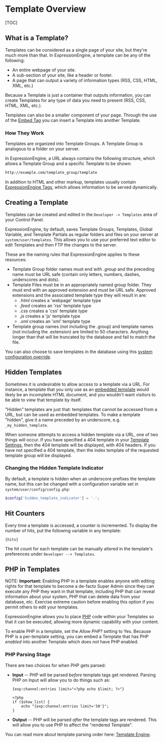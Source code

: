 <!--
    This source file is part of the open source project
    ExpressionEngine User Guide (https://github.com/ExpressionEngine/ExpressionEngine-User-Guide)

    @link      https://expressionengine.com/
    @copyright Copyright (c) 2003-2020, Packet Tide, LLC (https://www.packettide.com)
    @license   https://expressionengine.com/license Licensed under Apache License, Version 2.0
-->

# Template Overview

[TOC]

## What is a Template?

Templates can be considered as a single page of your site, but they're much more than that. In ExpressionEngine, a template can be any of the following:

- An entire webpage of your site.
- A sub-section of your site, like a header or footer.
- A page that can output a variety of information types (RSS, CSS, HTML, XML, etc.)

Because a Template is just a container that outputs information, you can create Templates for any type of data you need to present (RSS, CSS, HTML, XML, etc.).

Templates can also be a smaller component of your page. Through the use of the [Embed Tag](templates/embedding.md) you can insert a Template into another Template.

### How They Work

Templates are organized into Template Groups. A Template Group is analogous to a folder on your server.

In ExpressionEngine, a URL always contains the following structure, which allows a Template Group and a specific Template to be shown:

```md
http://example.com/template_group/template
```

In addition to HTML and other markup, templates usually contain [ExpressionEngine Tags](templates/language.md), which allows information to be served dynamically.

## Creating a Template

Templates can be created and edited in the `Developer -> Templates` area of your Control Panel.

ExpressionEngine, by default, saves Template Groups, Templates, Global Variable, and Template Partials as regular folders and files on your server at `system/user/templates`. This allows you to use your preferred text editor to edit Templates and then FTP the changes to the server.

These are the naming rules that ExpressionEngine applies to these resources:

- Template Group folder names must end with _.group_ and the preceding name must be URL safe (contain only letters, numbers, dashes, underscores and dots).
- Template Files must be in an appropriately named group folder. They must end with an approved extension and must be URL safe. Approved extensions and the associated template type they will result in are:
  - _.html_ creates a 'webpage' template type
  - _.feed_ creates an 'rss' template type
  - _.css_ creates a 'css' template type
  - _.js_ creates a 'js' template type
  - _.xml_ creates an 'xml' template type
- Template group names (not including the .group) and template names (not including the .extension) are limited to 50 characters. Anything longer than that will be truncated by the database and fail to match the file.

You can also choose to save templates in the database using this [system configuration override](general/system-configuration-overrides.md#save_tmpl_files).

## Hidden Templates

Sometimes it is undesirable to allow access to a template via a URL. For instance, a template that you only use as an [embedded template](templates/embedding.md) would likely be an incomplete HTML document, and you wouldn't want visitors to be able to view that template by itself.

"Hidden" templates are just that: templates that cannot be accessed from a URL, but can be used as embedded templates. To make a template "hidden", give it a name preceded by an underscore, e.g. `_my_hidden_template`.

When someone attempts to access a hidden template via a URL, one of two things will occur. If you have specified a 404 template in your [Template Settings](control-panel/settings/template.md), then the 404 template will be displayed, with 404 headers. If you have not specified a 404 template, then the index template of the requested template group will be displayed.

### Changing the Hidden Template Indicator

By default, a template is hidden when an underscore prefixes the template name, but this can be changed with a configuration variable set in `system/user/config/config.php`:

```php
$config['hidden_template_indicator'] = '.';
```

## Hit Counters

Every time a template is accessed, a counter is incremented. To display the number of hits, put the following variable in any template:

    {hits}

The hit count for each template can be manually altered in the template's preferences under `Developer --> Templates`.

## PHP in Templates

NOTE: **Important:** Enabling PHP in a template enables anyone with editing rights for that template to become a de-facto Super Admin since they can execute any PHP they want in that template, including PHP that can reveal information about your system, PHP that can delete data from your database, etc. Exercise extreme caution before enabling this option if you permit others to edit your templates.

ExpressionEngine allows you to place [PHP](http://www.php.net/) code within your Templates so that it can be executed, allowing more dynamic capability with your content.

To enable PHP in a template, set the *Allow PHP?* setting to Yes. Because PHP is a per-template setting, you can embed a Template that has PHP *enabled* into another Template which does *not* have PHP enabled.

### PHP Parsing Stage

There are two choices for when PHP gets parsed:

- **Input** -- PHP will be parsed *before* template tags get rendered. Parsing PHP on Input will allow you to do things such as:

      {exp:channel:entries limit="<?php echo $limit; ?>"}

      <?php
      if ($show_list) {
          echo "{exp:channel:entries limit='50'}";
      }
- **Output** -- PHP will be parsed *after* the template tags are rendered. This will allow you to use PHP to affect the "rendered Template".

You can read more about template parsing order here: [Template Engine](templates/engine.md).
